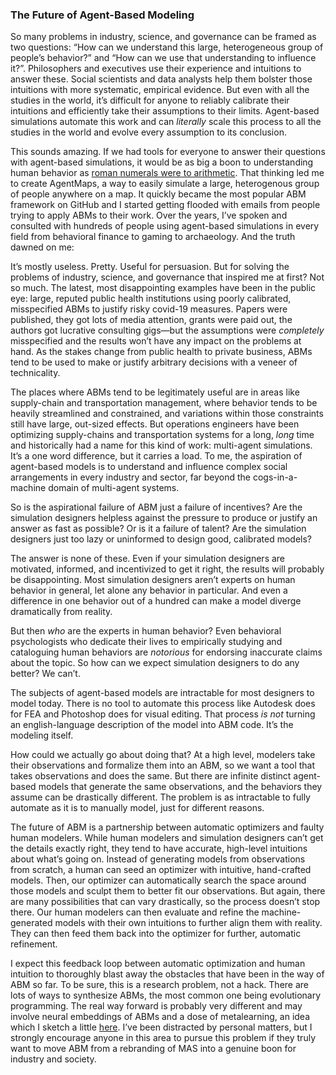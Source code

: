 ### The Future of Agent-Based Modeling

So many problems in industry, science, and governance can be framed as two questions: “How can we understand this large, heterogeneous group of people’s behavior?” and “How can we use that understanding to influence it?”. Philosophers and executives use their experience and intuitions to answer these. Social scientists and data analysts help them bolster those intuitions with more systematic, empirical evidence. But even with all the studies in the world, it’s difficult for anyone to reliably calibrate their intuitions and efficiently take their assumptions to their limits. Agent-based simulations automate this work and can _literally_ scale this process to all the studies in the world and evolve every assumption to its conclusion.

This sounds amazing. If we had tools for everyone to answer their questions with agent-based simulations, it would be as big a boon to understanding human behavior as [roman numerals were to arithmetic](https://ccl.northwestern.edu/2010/wilensky_restructurations_Constructionism%202010-latest.pdf). That thinking led me to create AgentMaps, a way to easily simulate a large, heterogenous group of people anywhere on a map. It quickly became the most popular ABM framework on GitHub and I started getting flooded with emails from people trying to apply ABMs to their work. Over the years, I’ve spoken and consulted with hundreds of people using agent-based simulations in every field from behavioral finance to gaming to archaeology. And the truth dawned on me:

It’s mostly useless. Pretty. Useful for persuasion. But for solving the problems of industry, science, and governance that inspired me at first? Not so much. The latest, most disappointing examples have been in the public eye: large, reputed public health institutions using poorly calibrated, misspecified ABMs to justify risky covid-19 measures. Papers were published, they got lots of media attention, grants were paid out, the authors got lucrative consulting gigs—but the assumptions were _completely_ misspecified and the results won’t have any impact on the problems at hand. As the stakes change from public health to private business, ABMs tend to be used to make or justify arbitrary decisions with a veneer of technicality.

The places where ABMs tend to be legitimately useful are in areas like supply-chain and transportation management, where behavior tends to be heavily streamlined and constrained, and variations within those constraints still have large, out-sized effects. But operations engineers have been optimizing supply-chains and transportation systems for a long, _long_ time and historically had a name for this kind of work: multi-agent simulations. It’s a one word difference, but it carries a load. To me, the aspiration of agent-based models is to understand and influence complex social arrangements in every industry and sector, far beyond the cogs-in-a-machine domain of multi-agent systems.

So is the aspirational failure of ABM just a failure of incentives? Are the simulation designers helpless against the pressure to produce or justify an answer as fast as possible? Or is it a failure of talent? Are the simulation designers just too lazy or uninformed to design good, calibrated models?

The answer is none of these. Even if your simulation designers are motivated, informed, and incentivized to get it right, the results will probably be disappointing. Most simulation designers aren’t experts on human behavior in general, let alone any behavior in particular. And even a difference in one behavior out of a hundred can make a model diverge dramatically from reality.

But then _who_ are the experts in human behavior? Even behavioral psychologists who dedicate their lives to empirically studying and cataloguing human behaviors are _notorious_ for endorsing inaccurate claims about the topic. So how can we expect simulation designers to do any better? We can’t.

The subjects of agent-based models are intractable for most designers to model today. There is no tool to automate this process like Autodesk does for FEA and Photoshop does for visual editing. That process _is not_ turning an english-language description of the model into ABM code. It’s the modeling itself.

How could we actually go about doing that? At a high level, modelers take their observations and formalize them into an ABM, so we want a tool that takes observations and does the same. But there are infinite distinct agent-based models that generate the same observations, and the behaviors they assume can be drastically different. The problem is as intractable to fully automate as it is to manually model, just for different reasons.

The future of ABM is a partnership between automatic optimizers and faulty human modelers. While human modelers and simulation designers can’t get the details exactly right, they tend to have accurate, high-level intuitions about what’s going on. Instead of generating models from observations from scratch, a human can seed an optimizer with intuitive, hand-crafted models. Then, our optimizer can automatically search the space around those models and sculpt them to better fit our observations. But again, there are many possibilities that can vary drastically, so the process doesn’t stop there. Our human modelers can then evaluate and refine the machine-generated models with their own intuitions to further align them with reality. They can then feed them back into the optimizer for further, automatic refinement.

I expect this feedback loop between automatic optimization and human intuition to thoroughly blast away the obstacles that have been in the way of ABM so far.
To be sure, this is a research problem, not a hack.
There are lots of ways to synthesize ABMs, the most common one being evolutionary programming.
The real way forward is probably very different and may involve neural embeddings of ABMs and a dose of metalearning, an idea which I sketch a little [here](images/autoabm.png). I’ve been distracted by personal matters, but I strongly encourage anyone in this area to pursue this problem if they truly want to move ABM from a rebranding of MAS into a genuine boon for industry and society.

